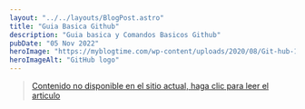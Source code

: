 ```yaml
---
layout: "../../layouts/BlogPost.astro"
title: "Guia Basica Github"
description: "Guia basica y Comandos Basicos Github"
pubDate: "05 Nov 2022"
heroImage: "https://myblogtime.com/wp-content/uploads/2020/08/Git-hub-1.png"
heroImageAlt: "GitHub logo"
---
```


> [Contenido no disponible en el sitio actual, haga clic para leer el articulo](https://arjmath-blog.vercel.app/blog/guia-github/)
